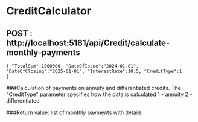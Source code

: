 # CreditCalculator

## POST : http://localhost:5181/api/Credit/calculate-monthly-payments
<code>{
    "TotalSum":1000000,
    "DateOfIssue":"2024-01-01",
    "DateOfClosing":"2025-01-01",
    "InterestRate":10.5,
    "CreditType":1
}</code>

###Calculation of payments on annuity and differentiated credits. The "CreditType" parameter specifies how the data is calculated
1 - annuity
2 - differentiated

###Return value: list of monthly payments with details
